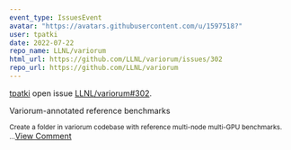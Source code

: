 ```yaml
---
event_type: IssuesEvent
avatar: "https://avatars.githubusercontent.com/u/1597518?"
user: tpatki
date: 2022-07-22
repo_name: LLNL/variorum
html_url: https://github.com/LLNL/variorum/issues/302
repo_url: https://github.com/LLNL/variorum
---
```


<a href='https://github.com/tpatki' target='_blank'>tpatki</a> open issue <a href='https://github.com/LLNL/variorum/issues/302' target='_blank'>LLNL/variorum#302</a>.

<p>Variorum-annotated reference benchmarks</p><small>Create a folder in variorum codebase with reference multi-node multi-GPU benchmarks. ...</small><a href='https://github.com/LLNL/variorum/issues/302' target='_blank'>View Comment</a>